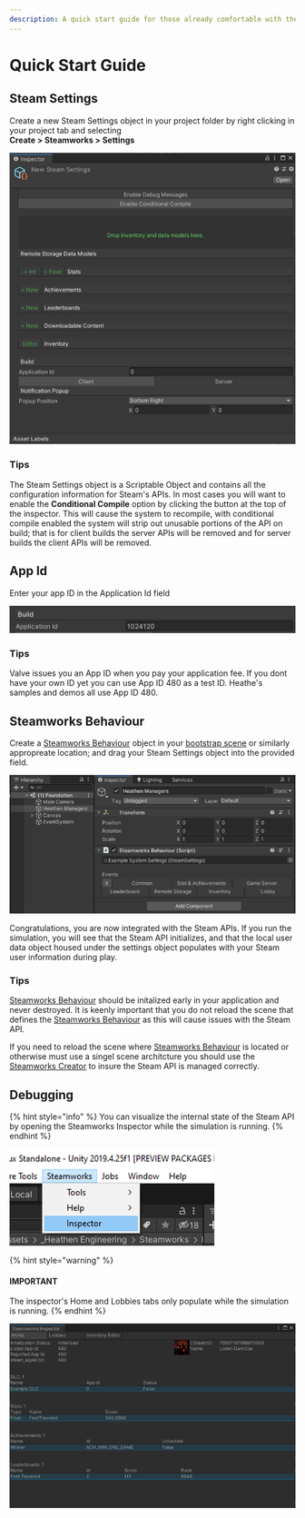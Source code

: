 ```yaml
---
description: A quick start guide for those already comfortable with the basics.
---
```


# Quick Start Guide

## Steam Settings

Create a new Steam Settings object in your project folder by right clicking in your project tab and selecting\
**Create > Steamworks > Settings**

![Screen shot of a new empty Steam Settings object](<../../../.gitbook/assets/image (146).png>)

### Tips

The Steam Settings object is a Scriptable Object and contains all the configuration information for Steam's APIs. In most cases you will want to enable the **Conditional Compile** option by clicking the button at the top of the inspector. This will cause the system to recompile, with conditional compile enabled the system will strip out unusable portions of the API on build; that is for client builds the server APIs will be removed and for server builds the client APIs will be removed.

## App Id

Enter your app ID in the Application Id field

![Screen shot of the Application Id field of the Steam Settings object](<../../../.gitbook/assets/image (147).png>)

### Tips

Valve issues you an App ID when you pay your application fee. If you dont have your own ID yet you can use App ID 480 as a test ID. Heathe's samples and demos all use App ID 480.

## Steamworks Behaviour

Create a [Steamworks Behaviour](steamworks-behaviour.md) object in your [bootstrap scene](../../../company/concepts/bootstrap-scene.md) or similarly appropreate location; and drag your Steam Settings object into the provided field.

![Screen shot of a Steamworks Behaviour component](<../../../.gitbook/assets/image (19).png>)

Congratulations, you are now integrated with the Steam APIs. If you run the simulation, you will see that the Steam API initializes, and that the local user data object housed under the settings object populates with your Steam user information during play.

### Tips

[Steamworks Behaviour](steamworks-behaviour.md) should be initalized early in your application and never destroyed. It is keenly important that you do not reload the scene that defines the [Steamworks Behaviour](steamworks-behaviour.md) as this will cause issues with the Steam API.

If you need to reload the scene where [Steamworks Behaviour](steamworks-behaviour.md) is located or otherwise must use a singel scene architcture you should use the [Steamworks Creator](steamworks-creator.md) to insure the Steam API is managed correctly.

## Debugging

{% hint style="info" %}
You can visualize the internal state of the Steam API by opening the Steamworks Inspector while the simulation is running.
{% endhint %}

![Opening the inspector](<../../../.gitbook/assets/image (20).png>)

{% hint style="warning" %}
#### IMPORTANT

The inspector's Home and Lobbies tabs only populate while the simulation is running.
{% endhint %}

![Screen shot of the Steamworks Inspector while the simulation is running](<../../../.gitbook/assets/image (21).png>)

